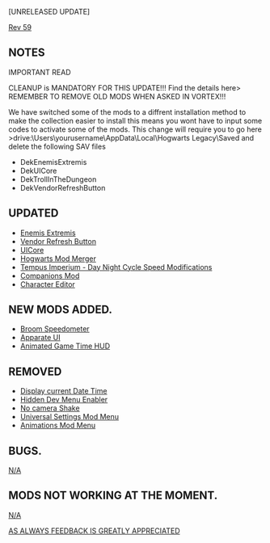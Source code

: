 [UNRELEASED UPDATE]

[Rev 59](https://next.nexusmods.com/hogwartslegacy/collections/uehwil)

NOTES
-

IMPORTANT READ

CLEANUP is MANDATORY FOR THIS UPDATE!!! Find the details here>
REMEMBER TO REMOVE OLD MODS WHEN ASKED IN VORTEX!!! 

We have switched some of the mods to a diffrent installation method to make the collection easier to install this means you wont have to input some codes to activate some of the mods. This change will require you to go here >drive:\Users\yourusername\AppData\Local\Hogwarts Legacy\Saved and delete the following SAV files 
- DekEnemisExtremis
- DekUICore   
- DekTrollInTheDungeon
- DekVendorRefreshButton




UPDATED
-

- [Enemis Extremis](https://www.nexusmods.com/hogwartslegacy/mods/1261?tab=description)
- [Vendor Refresh Button](https://www.nexusmods.com/hogwartslegacy/mods/1275?tab=description)
- [UICore](https://www.nexusmods.com/hogwartslegacy/mods/1260?tab=description)
- [Hogwarts Mod Merger](https://www.nexusmods.com/hogwartslegacy/mods/178?tab=description)
- [Tempus Imperium - Day Night Cycle Speed Modifications](https://www.nexusmods.com/hogwartslegacy/mods/420?tab=description)
- [Companions Mod](https://www.nexusmods.com/hogwartslegacy/mods/706?tab=description)
- [Character Editor](https://www.nexusmods.com/hogwartslegacy/mods/974?tab=description)

NEW MODS ADDED. 
-

- [Broom Speedometer](https://www.nexusmods.com/hogwartslegacy/mods/1344)
- [Apparate UI](https://www.nexusmods.com/hogwartslegacy/mods/1335)
- [Animated Game Time HUD](https://www.nexusmods.com/hogwartslegacy/mods/1179?tab=description)

REMOVED
-

- [Display current Date Time](https://www.nexusmods.com/hogwartslegacy/mods/723)
- [Hidden Dev Menu Enabler](https://www.nexusmods.com/hogwartslegacy/mods/972?tab=description)
- [No camera Shake](https://)
- [Universal Settings Mod Menu](https://www.nexusmods.com/hogwartslegacy/mods/1285)
- [Animations Mod Menu](https://www.nexusmods.com/hogwartslegacy/mods/1149?tab=description)

BUGS.
-

[N/A](https://next.nexusmods.com/hogwartslegacy/collections/uehwil)


MODS NOT WORKING AT THE MOMENT. 
-  

[N/A](https://next.nexusmods.com/hogwartslegacy/collections/uehwil)

[AS ALWAYS FEEDBACK IS GREATLY APPRECIATED](https://next.nexusmods.com/hogwartslegacy/collections/uehwil)